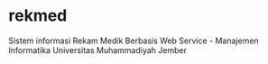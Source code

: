 rekmed
======

Sistem informasi Rekam Medik Berbasis Web Service - Manajemen Informatika Universitas Muhammadiyah Jember
